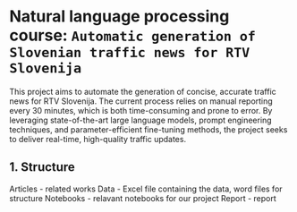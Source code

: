 # Natural language processing course: `Automatic generation of Slovenian traffic news for RTV Slovenija`

This project aims to automate the generation of concise, accurate traffic news for RTV Slovenija. The current process relies on manual reporting every 30 minutes, which is both time-consuming and prone to error. By leveraging state-of-the-art large language models, prompt engineering techniques, and parameter-efficient fine-tuning methods, the project seeks to deliver real-time, high-quality traffic updates.

## 1. Structure
Articles - related works
Data - Excel file containing the data, word files for structure
Notebooks - relavant notebooks for our project
Report - report




